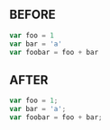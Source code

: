 ## BEFORE

```javascript
var foo = 1
var bar = 'a'
var foobar = foo + bar
```

## AFTER
```javascript
var foo = 1;
var bar = 'a';
var foobar = foo + bar;
```
